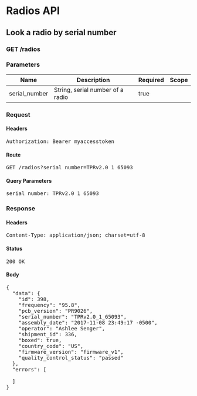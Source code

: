 # Radios API

## Look a radio by serial number

### GET /radios

### Parameters

| Name | Description | Required | Scope |
|------|-------------|----------|-------|
| serial_number | String, serial number of a radio | true |  |

### Request

#### Headers

<pre>Authorization: Bearer myaccesstoken</pre>

#### Route

<pre>GET /radios?serial_number=TPRv2.0_1_65093</pre>

#### Query Parameters

<pre>serial_number: TPRv2.0_1_65093</pre>

### Response

#### Headers

<pre>Content-Type: application/json; charset=utf-8</pre>

#### Status

<pre>200 OK</pre>

#### Body

<pre>{
  "data": {
    "id": 398,
    "frequency": "95.8",
    "pcb_version": "PR9026",
    "serial_number": "TPRv2.0_1_65093",
    "assembly_date": "2017-11-08 23:49:17 -0500",
    "operator": "Ashlee Senger",
    "shipment_id": 336,
    "boxed": true,
    "country_code": "US",
    "firmware_version": "firmware_v1",
    "quality_control_status": "passed"
  },
  "errors": [

  ]
}</pre>
